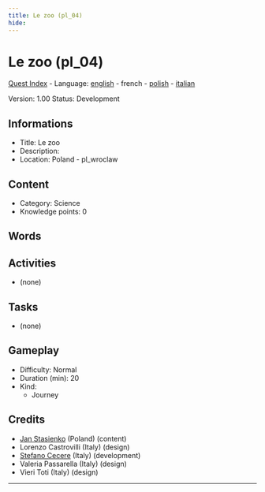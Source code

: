 ```yaml
---
title: Le zoo (pl_04)
hide:
---
```


# Le zoo (pl_04)
[Quest Index](./index.fr.md) - Language: [english](./pl_04.md) - french - [polish](./pl_04.pl.md) - [italian](./pl_04.it.md)

Version: 1.00
Status: Development

## Informations

- Title: Le zoo
- Description: 
- Location: Poland - pl_wroclaw
## Content
- Category: Science
- Knowledge points: 0
## Words
## Activities
- (none)

## Tasks
- (none)
## Gameplay
- Difficulty: Normal
- Duration (min): 20
- Kind:
  - Journey
## Credits
- [Jan Stasienko](mailto:jan.stasienko@dsw.edu.pl) (Poland) (content)
- Lorenzo Castrovilli (Italy) (design)
- [Stefano Cecere](https://stefanocecere.com) (Italy) (development)
- Valeria Passarella (Italy) (design)
- Vieri Toti (Italy) (design)

---


